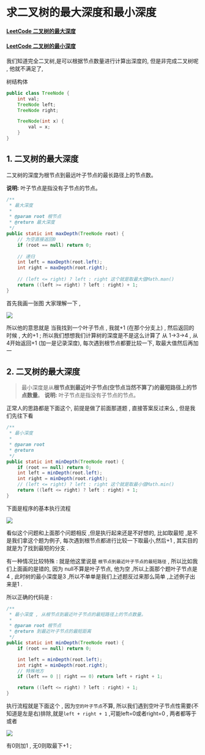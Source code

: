 # 求二叉树的最大深度和最小深度

#### [LeetCode 二叉树的最大深度](https://leetcode-cn.com/problems/maximum-depth-of-binary-tree/)

#### [LeetCode 二叉树的最小深度](https://leetcode-cn.com/problems/minimum-depth-of-binary-tree/)

我们知道完全二叉树,是可以根据节点数量进行计算出深度的, 但是非完成二叉树呢 , 他就不满足了, 

树结构体

```java
public class TreeNode {
    int val;
    TreeNode left;
    TreeNode right;

    TreeNode(int x) {
        val = x;
    }
}
```

## 1. 二叉树的最大深度

二叉树的深度为根节点到最远叶子节点的最长路径上的节点数。

**说明:** 叶子节点是指没有子节点的节点。

```java
/**
 * 最大深度
 *
 * @param root 根节点
 * @return 最大深度
 */
public static int maxDepth(TreeNode root) {
    // 为空直接返回0
    if (root == null) return 0;
    
    // 递归
    int left = maxDepth(root.left);
    int right = maxDepth(root.right);
    
    // (left <= right) ? left : right 这个就是取最大值Math.man()
    return ((left >= right) ? left : right) + 1;
}
```

首先我画一张图 大家理解一下 , 

![](https://tyut.oss-accelerate.aliyuncs.com/image/2019-12-17/6f79ddd8-ae5f-4c05-bbc9-fd1364dd198e.png?x-oss-process=style/template01)

所以他的意思就是 当我找到一个叶子节点 , 我就+1 (在那个分支上) , 然后返回的时候 , 大的+1 ; 所以我们想想我们计算树的深度是不是这么计算了 从 1->3->4 , 从4开始返回+1 (加一是记录深度), 每次遇到根节点都要比较一下, 取最大值然后再加一 

## 2. 二叉树的最大深度

> ​	最小深度是从**根节点到最近叶子节点(空节点当然不算了)的最短路径上的节点数量**。 **说明:** 叶子节点是指没有子节点的节点。

正常人的思路都是下面这个, 前提是做了前面那道题 , 直接答案反过来么 , 但是我们先往下看

```java
/**
 * 最小深度
 *
 * @param root
 * @return
 */
public static int minDepth(TreeNode root) {
    if (root == null) return 0;
    int left = minDepth(root.left);
    int right = minDepth(root.right);
    // (left <= right) ? left : right 这个就是取最小值Math.min()
    return ((left <= right) ? left : right) + 1;
}
```

下面是程序的基本执行流程

![](https://tyut.oss-accelerate.aliyuncs.com/image/2019-12-17/32311a78-29b5-4e85-9ad1-bf8d2632c87e.png?x-oss-process=style/template01)

看似这个问题和上面那个问题相反 ,但是执行起来还是不好想的, 比如取最短 ,是不是我们拿这个题为例子, 每次遇到根节点都进行比较一下取最小,然后+1 , 其实目的就是为了找到最短的分支 . 

有一种情况比较特殊 : 就是他这里说是 `根节点到最近叶子节点的最短路径` , 所以比如我们上面画的是错的, 因为 null不算是叶子节点, 他为空 ,所以上面那个题叶子节点是4 , 此时树的最小深度是3 ,所以不单单是我们上述题反过来那么简单 ,上述例子出来是1 .



所以正确的代码是 :

```java
/**
 * 最小深度 , 从根节点到最近叶子节点的最短路径上的节点数量。
 *
 * @param root 根节点
 * @return 到最近叶子节点的最短距离
 */
public static int minDepth(TreeNode root) {
    if (root == null) return 0;

    int left = minDepth(root.left);
    int right = minDepth(root.right);
	// 特殊地方
    if (left == 0 || right == 0) return left + right + 1;

    return ((left <= right) ? left : right) + 1;
}
```

执行流程就是下面这个 , 因为`空的叶子节点`不算, 所以我们遇到空叶子节点性需要(不知道是左是右)排除,就是`left + right + 1` ,可能left=0或者right=0 , 两者都等于或者

![](https://tyut.oss-accelerate.aliyuncs.com/image/2019-12-17/5866c9ac-4ac2-4bc3-b9fd-a0a28e897bde.png?x-oss-process=style/template01)

有0则加1 , 无0则取最下+1 ; 